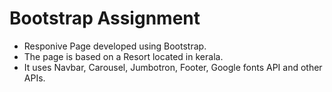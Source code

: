 # Bootstrap Assignment
* Responive Page developed using Bootstrap. 
* The page is based on a Resort located in kerala. 
* It uses Navbar, Carousel, Jumbotron, Footer, Google fonts API and other APIs.